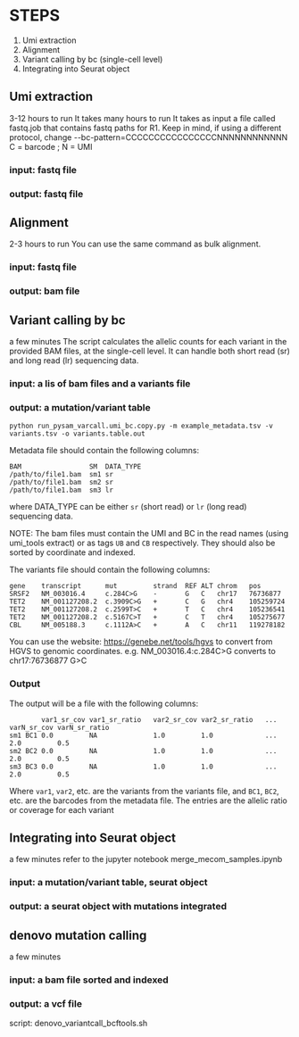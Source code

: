 # STEPS

1. Umi extraction 
2. Alignment 
3. Variant calling by bc (single-cell level)
4. Integrating into Seurat object


## Umi extraction
3-12 hours to run
It takes many hours to run 
It takes as input a file called fastq.job that contains fastq paths for R1. 
Keep in mind, if using a different protocol, change --bc-pattern=CCCCCCCCCCCCCCCCNNNNNNNNNNNN C = barcode ; N = UMI

### input: fastq file
### output: fastq file

## Alignment 
2-3 hours to run
You can use the same command as bulk alignment. 

### input: fastq file
### output: bam file


## Variant calling by bc 
a few minutes
The script calculates the allelic counts for each variant in the provided BAM files, at the single-cell level. It can handle both short read (sr) and long read (lr) sequencing data.

### input: a lis of bam files and a variants file
### output: a mutation/variant table

```
python run_pysam_varcall.umi_bc.copy.py -m example_metadata.tsv -v variants.tsv -o variants.table.out
```


Metadata file should contain the following columns:
```
BAM                 SM  DATA_TYPE
/path/to/file1.bam  sm1 sr
/path/to/file1.bam  sm2 sr
/path/to/file1.bam  sm3 lr
```
where DATA_TYPE can be either `sr` (short read) or `lr` (long read) sequencing data.

NOTE: The bam files must contain the UMI and BC in the read names (using umi_tools extract) or as tags `UB` and `CB` respectively. They should also be sorted by coordinate and indexed.

The variants file should contain the following columns:
```
gene	transcript	    mut         strand	REF	ALT	chrom	pos
SRSF2	NM_003016.4	    c.284C>G	-	    G	C	chr17	76736877
TET2	NM_001127208.2	c.3909C>G	+	    C	G	chr4	105259724
TET2	NM_001127208.2	c.2599T>C	+	    T	C	chr4	105236541
TET2	NM_001127208.2	c.5167C>T	+	    C	T	chr4	105275677
CBL	    NM_005188.3	    c.1112A>C	+	    A	C	chr11	119278182
```
You can use the website: https://genebe.net/tools/hgvs to convert from HGVS to genomic coordinates.
e.g. NM_003016.4:c.284C>G converts to chr17:76736877 G>C

### Output
The output will be a file with the following columns:
``` 
        var1_sr_cov var1_sr_ratio   var2_sr_cov var2_sr_ratio   ... varN_sr_cov varN_sr_ratio
sm1 BC1 0.0         NA              1.0         1.0             ... 2.0         0.5   
sm2 BC2 0.0         NA              1.0         1.0             ... 2.0         0.5 
sm3 BC3 0.0         NA              1.0         1.0             ... 2.0         0.5
```

Where `var1`, `var2`, etc. are the variants from the variants file, and `BC1`, `BC2`, etc. are the barcodes from the metadata file.
The entries are the allelic ratio or coverage for each variant

## Integrating into Seurat object
a few minutes
refer to the jupyter notebook merge_mecom_samples.ipynb 
### input: a mutation/variant table, seurat object
### output: a seurat object with mutations integrated

## denovo mutation calling
a few minutes
### input: a bam file sorted and indexed
### output: a vcf file
script: denovo_variantcall_bcftools.sh